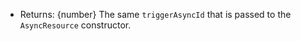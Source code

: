 
* Returns: {number} The same `triggerAsyncId` that is passed to the
`AsyncResource` constructor.










